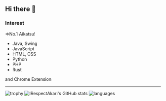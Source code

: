 ## Hi there 👋

### Interest

⇒No.1 Aikatsu!

- Java, Swing
- JavaScript
- HTML, CSS
- Python
- PHP
- Rust

and Chrome Extension


-----------------------------------

![trophy](https://github-profile-trophy.vercel.app/?username=IRespectAkari)
![IRespectAkari's GitHub stats](https://github-readme-stats.vercel.app/api?username=IRespectAkari&count_private=true&show_icons=true&theme=dracula)
![languages](https://github-readme-stats.vercel.app/api/top-langs/?username=IRespectAkari&hide=css,html&count_private=true&theme=dracula&langs_count=8&layout=compact)

<!--
**IRespectAkari/IRespectAkari** is a ✨ _special_ ✨ repository because its `README.md` (this file) appears on your GitHub profile.

Here are some ideas to get you started:

- 🔭 I’m currently working on ...
- 🌱 I’m currently learning ...
- 👯 I’m looking to collaborate on ...
- 🤔 I’m looking for help with ...
- 💬 Ask me about ...
- 📫 How to reach me: ...
- 😄 Pronouns: ...
- ⚡ Fun fact: ...
-->
